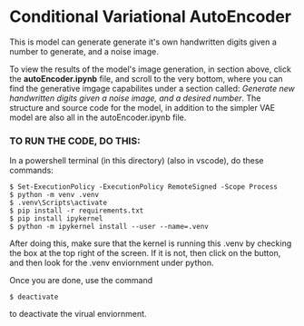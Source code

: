 # Conditional Variational AutoEncoder

This is model can generate generate it's own handwritten digits given a number to generate, and a noise image.  

To view the results of the model's image generation, in section above, click the **autoEncoder.ipynb** file, and scroll to
the very bottom, where you can find the generative imgage capabilites under a section called: 
_Generate new handwritten digits given a noise image, and a desired number_. The structure and source code for the model, in addition to
the simpler VAE model are also all in the autoEncoder.ipynb file. 

### TO RUN THE CODE, DO THIS:

In a powershell terminal (in this directory) (also in vscode), do these commands:

```
$ Set-ExecutionPolicy -ExecutionPolicy RemoteSigned -Scope Process
$ python -m venv .venv
$ .venv\Scripts\activate
$ pip install -r requirements.txt
$ pip install ipykernel
$ python -m ipykernel install --user --name=.venv
```


After doing this, make sure that the kernel is running this .venv by checking the box
at the top right of the screen. If it is not, then click on the button, and then look for 
the .venv enviornment under python. 

Once you are done, use the command

```$ deactivate```

to deactivate the virual enviornment. 
